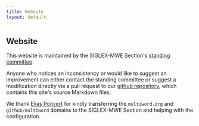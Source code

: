 ```yaml
---
title: Website
layout: default
---
```


## Website

This website is maintained by the SIGLEX-MWE Section's [standing committee](standingcommittee).

Anyone who notices an inconsistency or would like to suggest an improvement can either contact the standing committee or suggest a modification directly via a pull request to our [github repository](https://github.com/multiword/multiword.github.io), which contains this site's source Markdown files.

We thank [Elias Ponvert](https://eponvert.net/) for kindly transferring the `multiword.org` and `github/multiword` domains to the SIGLEX-MWE Section and helping with the configuration.
